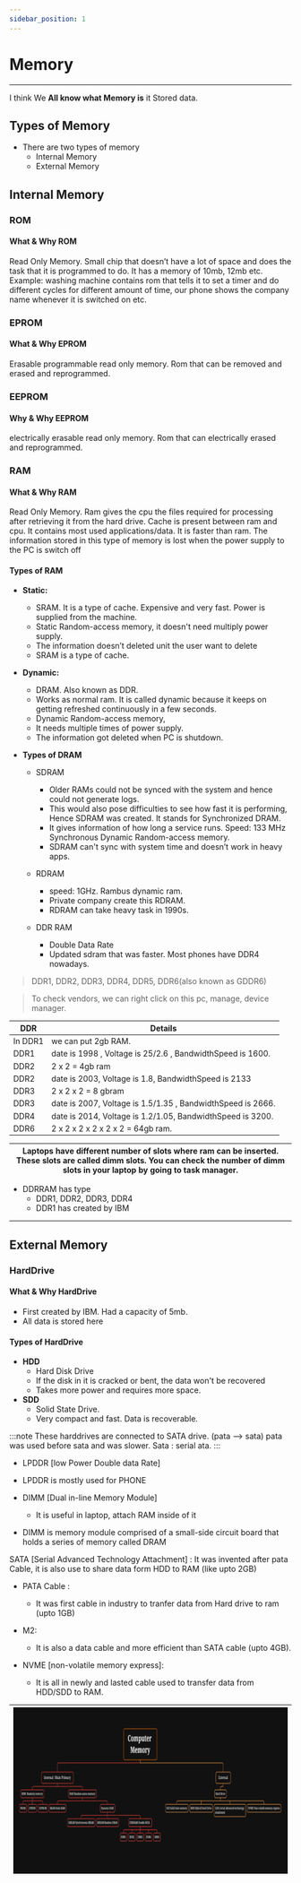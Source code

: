 ```yaml
---
sidebar_position: 1
---
```


# Memory 

---

I think We  **All know what Memory is** it Stored data.

## Types of Memory

- There are two types of memory 
    - Internal Memory
    - External Memory  

## Internal Memory

### ROM

#### What & Why ROM

Read Only Memory. Small chip that doesn’t have a lot of space and does the task that it is programmed to do. It has a memory of 10mb, 12mb etc.
Example: washing machine contains rom that tells it to set a timer and do different cycles for different amount of time, our phone shows the company name whenever it is switched on etc.

### EPROM 

#### What & Why EPROM

Erasable programmable read only memory. Rom that can be removed and erased and reprogrammed.

### EEPROM

#### Why & Why EEPROM

electrically erasable read only memory. Rom that can electrically erased and reprogrammed.


### RAM

#### What & Why RAM

Read Only Memory. 
Ram gives the cpu the files required for processing after retrieving it from the hard drive. Cache is present between ram and cpu.
It contains most used applications/data. It is faster than ram.
The information stored in this type of memory is lost when the power supply to the PC is switch off 

#### **Types of RAM**

- **Static:** 
    - SRAM. It is a type of cache. Expensive and very fast. Power is supplied from the machine.
    - Static Random-access memory, it doesn't need multiply power supply.
    - The information doesn’t deleted unit the user want to delete 
    - SRAM is a type of cache.

- **Dynamic:**
    - DRAM. Also known as DDR.
    - Works as normal ram. It is called dynamic because it keeps on getting refreshed continuously in a few seconds. 
    - Dynamic Random-access memory, 
    - It needs multiple times of power supply.
    - The information got deleted when PC is shutdown.

-  **Types of DRAM**

    - SDRAM 

        - Older RAMs could not be synced with the system and hence could not generate logs.
        - This would also pose difficulties to see how fast it is performing, Hence SDRAM was created. It stands for Synchronized DRAM.
        - It gives information of how long a service runs. Speed: 133 MHz Synchronous Dynamic Random-access memory.
        - SDRAM can't sync with system time and doesn’t work in heavy apps.

    - RDRAM 

        - speed: 1GHz. Rambus dynamic ram.
        - Private company create this RDRAM.
        - RDRAM can take heavy task in 1990s.

    - DDR RAM
        - Double Data Rate
        -  Updated sdram that was faster. Most phones have DDR4 nowadays.
    
> DDR1, DDR2, DDR3, DDR4, DDR5, DDR6(also known as GDDR6)

> To check vendors, we can right click on this pc, manage, device manager.


|DDR| Details |
|---|---|
|In DDR1| we can put 2gb RAM. |
|DDR1 | date is 1998 , Voltage is 25/2.6 , BandwidthSpeed is 1600.|
|DDR2| 2 x 2 = 4gb ram|
|DDR2 | date is 2003, Voltage is 1.8, BandwidthSpeed is 2133|
|DDR3| 2 x 2 x 2 = 8 gbram|
|DDR3 | date is 2007, Voltage is 1.5/1.35 , BandwidthSpeed is 2666.|
|DDR4 | date is 2014, Voltage is 1.2/1.05, BandwidthSpeed is 3200.|
|DDR6| 2 x 2 x 2 x 2 x 2 x 2 = 64gb ram.|


|Laptops have different number of slots where ram can be inserted. These slots are called dimm slots. You can check the number of dimm slots in your laptop by going to task manager.|
|---|


- DDRRAM has type
    - DDR1, DDR2, DDR3, DDR4 
    - DDR1 has created by IBM 

---

## External Memory 

### HardDrive

#### **What & Why HardDrive**

- First created by IBM. Had a capacity of 5mb. 
- All data is stored here

#### Types of HardDrive

- **HDD** 
    - Hard Disk Drive
    - If the disk in it is cracked or bent, the data won't be recovered
    - Takes more power and requires more space.
- **SDD**
    - Solid State Drive. 
    - Very compact and fast. Data is recoverable. 


:::note
These harddrives are connected to SATA drive. (pata --> sata) pata was used before sata and was slower. Sata : serial ata.
:::

  

- LPDDR [low Power Double data Rate]
- LPDDR is mostly used for PHONE

- DIMM [Dual in-line Memory Module]
    - It is useful in laptop, attach RAM inside of it

- DIMM is memory module comprised of a small-side circuit board that holds a series of memory called DRAM

SATA [Serial Advanced Technology Attachment] :
It was invented after pata Cable, it is also use to share data form HDD to RAM (like upto 2GB)

- PATA Cable :
    - It  was first cable in industry to tranfer data from Hard drive to ram (upto 1GB)

- M2:
    - It is also a data cable and more efficient than SATA cable (upto 4GB).

- NVME [non-volatile memory express]:
    - It is all in newly and lasted cable used to transfer data from HDD/SDD to RAM.

|![Memory_external_harddrive](./img/memorymindmap.png)|
|---| 